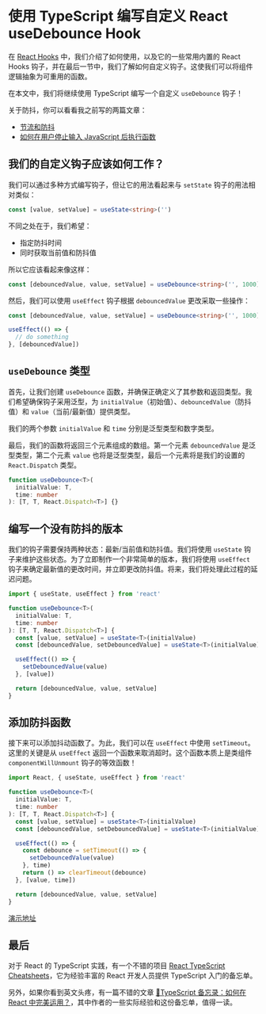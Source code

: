 # 使用 TypeScript 编写自定义 React useDebounce Hook

在 [React Hooks](https://github.com/lio-zero/blog/blob/main/React/React%20Hooks.md) 中，我们介绍了如何使用，以及它的一些常用内置的 React Hooks 钩子，并在最后一节中，我们了解如何自定义钩子。这使我们可以将组件逻辑抽象为可重用的函数。

在本文中，我们将继续使用 TypeScript 编写一个自定义 `useDebounce` 钩子！

关于防抖，你可以看看我之前写的两篇文章：

- [节流和防抖](https://github.com/lio-zero/blog/blob/main/%E6%89%8B%E5%86%99%E7%B3%BB%E5%88%97/%E8%8A%82%E6%B5%81%E5%92%8C%E9%98%B2%E6%8A%96.md)
- [如何在用户停止输入 JavaScript 后执行函数](https://github.com/lio-zero/blog/blob/main/JavaScript/%E5%A6%82%E4%BD%95%E5%9C%A8%E7%94%A8%E6%88%B7%E5%81%9C%E6%AD%A2%E8%BE%93%E5%85%A5%20JavaScript%20%E5%90%8E%E6%89%A7%E8%A1%8C%E5%87%BD%E6%95%B0.md)

## 我们的自定义钩子应该如何工作？

我们可以通过多种方式编写钩子，但让它的用法看起来与 `setState` 钩子的用法相对类似：

```ts
const [value, setValue] = useState<string>('')
```

不同之处在于，我们希望：

- 指定防抖时间
- 同时获取当前值和防抖值

所以它应该看起来像这样：

```ts
const [debouncedValue, value, setValue] = useDebounce<string>('', 1000)
```

然后，我们可以使用 `useEffect` 钩子根据 `debouncedValue` 更改采取一些操作：

```ts
const [debouncedValue, value, setValue] = useDebounce<string>('', 1000)

useEffect(() => {
  // do something
}, [debouncedValue])
```

## `useDebounce` 类型

首先，让我们创建 `useDebounce` 函数，并确保正确定义了其参数和返回类型。我们希望确保钩子采用泛型，为 `initialValue`（初始值）、`debouncedValue`（防抖值）和 `value`（当前/最新值）提供类型。

我们的两个参数 `initialValue` 和 `time` 分别是泛型类型和数字类型。

最后，我们的函数将返回三个元素组成的数组。第一个元素 `debouncedValue` 是泛型类型，第二个元素 `value` 也将是泛型类型，最后一个元素将是我们的设置的 `React.Dispatch` 类型。

```ts
function useDebounce<T>(
  initialValue: T,
  time: number
): [T, T, React.Dispatch<T>] {}
```

## 编写一个没有防抖的版本

我们的钩子需要保持两种状态：最新/当前值和防抖值。我们将使用 `useState` 钩子来维护这些状态。为了立即制作一个非常简单的版本，我们将使用 `useEffect` 钩子来确定最新值的更改时间，并立即更改防抖值。将来，我们将处理此过程的延迟问题。

```ts
import { useState, useEffect } from 'react'

function useDebounce<T>(
  initialValue: T,
  time: number
): [T, T, React.Dispatch<T>] {
  const [value, setValue] = useState<T>(initialValue)
  const [debouncedValue, setDebouncedValue] = useState<T>(initialValue)

  useEffect(() => {
    setDebouncedValue(value)
  }, [value])

  return [debouncedValue, value, setValue]
}
```

## 添加防抖函数

接下来可以添加抖动函数了。为此，我们可以在 `useEffect` 中使用 `setTimeout`。这里的关键是从 `useEffect` 返回一个函数来取消超时。这个函数本质上是类组件 `componentWillUnmount` 钩子的等效函数！

```ts
import React, { useState, useEffect } from 'react'

function useDebounce<T>(
  initialValue: T,
  time: number
): [T, T, React.Dispatch<T>] {
  const [value, setValue] = useState<T>(initialValue)
  const [debouncedValue, setDebouncedValue] = useState<T>(initialValue)

  useEffect(() => {
    const debounce = setTimeout(() => {
      setDebouncedValue(value)
    }, time)
    return () => clearTimeout(debounce)
  }, [value, time])

  return [debouncedValue, value, setValue]
}
```

[演示地址](https://code.juejin.cn/pen/7133521530922729484)

## 最后

对于 React 的 TypeScript 实践，有一个不错的项目 [React TypeScript Cheatsheets](https://github.com/typescript-cheatsheets/react)，它为经验丰富的 React 开发人员提供 TypeScript 入门的备忘单。

另外，如果你看到英文头疼，有一篇不错的文章 [🔖TypeScript 备忘录：如何在 React 中完美运用？](https://juejin.cn/post/6910863689260204039)，其中作者的一些实际经验和这份备忘单，值得一读。
